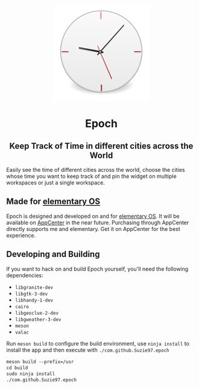 <p align="center">
  <img src="data/128.svg" alt="Icon" />
</p>
<h1 align="center">Epoch</h1>
<h2 align="center">Keep Track of Time in different cities across the World</h2>

Easily see the time of different cities across the world, choose the cities whose time you want to keep track of and pin the widget on multiple workspaces or just a single workspace.

## Made for [elementary OS](https://elementary.io)

Epoch is designed and developed on and for [elementary OS](https://elementary.io). It will be available on [AppCenter](https://appcenter.elementary.io) in the near future. Purchasing through AppCenter directly supports me and elementary. Get it on AppCenter for the best experience.

## Developing and Building

If you want to hack on and build Epoch yourself, you'll need the following dependencies:

* `libgranite-dev`
* `libgtk-3-dev`
* `libhandy-1-dev`
* `cairo`
* `libgeoclue-2-dev`
* `libgweather-3-dev`
* `meson`
* `valac`

Run `meson build` to configure the build environment, use `ninja install` to install the app and then execute with `./com.github.Suzie97.epoch`

    meson build --prefix=/usr
    cd build
    sudo ninja install
    ./com.github.Suzie97.epoch

